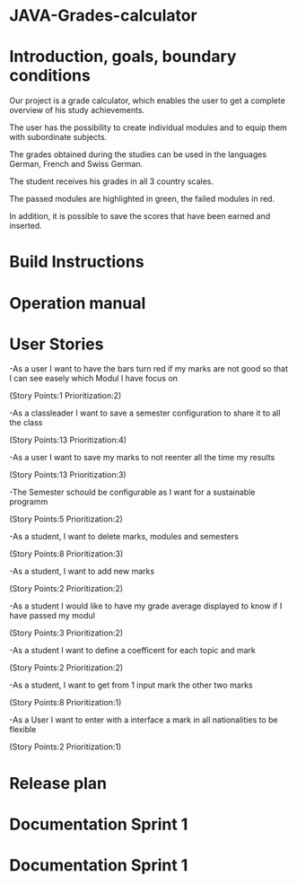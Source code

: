 # JAVA-Grades-calculator



# Introduction, goals, boundary conditions

Our project is a grade calculator, which enables the user to get a complete overview of his study achievements.

The user has the possibility to create individual modules and to equip them with subordinate subjects.

The grades obtained during the studies can be used in the languages German, French and Swiss German. 

The student receives his grades in all 3 country scales.

The passed modules are highlighted in green, the failed modules in red. 

In addition, it is possible to save the scores that have been earned and inserted.

# Build Instructions

# Operation manual

# User Stories

-As a user I want to have the bars turn red if my marks are not good so that I can see easely which Modul I have focus on

(Story Points:1 Prioritization:2)

-As a classleader I want to save a semester configuration to share it to all the class

(Story Points:13 Prioritization:4)

-As a user I want to save my marks to not reenter all the time my results

(Story Points:13 Prioritization:3)

-The Semester schould be configurable as I want for a sustainable programm

(Story Points:5 Prioritization:2)

-As a student, I want to delete marks, modules and semesters

(Story Points:8 Prioritization:3)

-As a student, I want to add new marks

(Story Points:2 Prioritization:2)

-As a student I would like to have my grade average displayed to know if I have passed my modul

(Story Points:3 Prioritization:2)

-As a student I want to define a coefficent for each topic and mark

(Story Points:2 Prioritization:2)

-As a student, I want to get from 1 input mark the other two marks

(Story Points:8 Prioritization:1)

-As a User I want to enter with a interface a mark in all nationalities to be flexible

(Story Points:2 Prioritization:1)

# Release plan

#  Documentation Sprint 1

# Documentation Sprint 1
